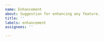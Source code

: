 ```yaml
---
name: Enhancement
about: Suggestion for enhancing any feature.
title: ''
labels: enhancement
assignees: ''

---
```



